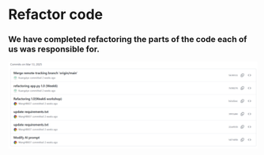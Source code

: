 # Refactor code

### We have completed refactoring the parts of the code each of us was responsible for.
![week6](../image/Week6.png)